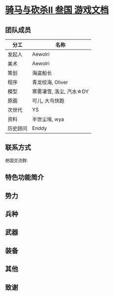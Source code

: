 # [骑马与砍杀II 叁国 游戏文档](https://yigu-studio.gitbook.io/three-kindoms/)

## 团队成员

| 分工 | 名称 | 
| ------------- | ------------- |
| 发起人 | Aewolri |
| 美术 | Aewolri | 
| 策划 | 海盗船长 | 
| 程序 | 青龙绞海, Oliver | 
| 模型 | 寒雾凄雪, 洛尘, 汽水☆DY | 
| 原画 | 可儿, 大鸟快跑 | 
| 次世代 | YS | 
| 资料 | 半世尘埃, wya |
| 历史顾问 | Enddy |

## 联系方式

叁国交流群: 

## 特色功能简介

## 势力

## 兵种

## 武器

## 装备

## 其他

## 致谢
